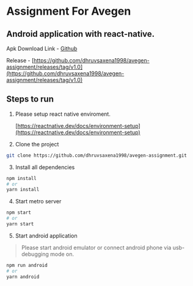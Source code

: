 # Assignment For Avegen

## Android application with react-native.

Apk Download Link - [Github](https://github.com/dhruvsaxena1998/avegen-assignment/blob/main/android/app/release/app-release.apk)

Release - [https://github.com/dhruvsaxena1998/avegen-assignment/releases/tag/v1.0](https://github.com/dhruvsaxena1998/avegen-assignment/releases/tag/v1.0)

## Steps to run

1. Please setup react native enviroment.

   [https://reactnative.dev/docs/environment-setup](https://reactnative.dev/docs/environment-setup)

2. Clone the project
```bash
git clone https://github.com/dhruvsaxena1998/avegen-assignment.git
```
3. Install all dependencies
```bash
npm install
# or 
yarn install
```
4. Start metro server
```bash
npm start
# or 
yarn start
```
5. Start android application
> Please start android emulator or connect android phone via usb-debugging mode on.
```bash
npm run android
# or
yarn android
```
